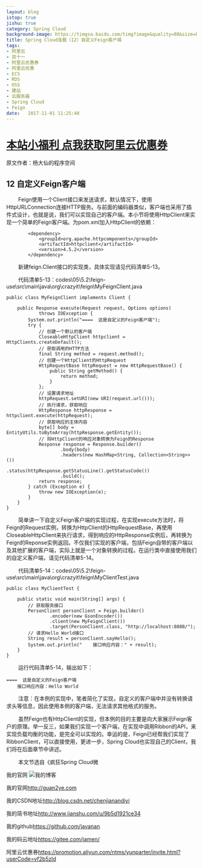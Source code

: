 ```yaml
---
layout: blog
istop: true
jishu: true
category: Spring Cloud
background-image: https://timgsa.baidu.com/timg?image&quality=80&size=b9999_10000&sec=1509630308805&di=449379f5eed5a15f31733d12f3b5d7e9&imgtype=0&src=http%3A%2F%2Fwww.2cto.com%2Fuploadfile%2FCollfiles%2F20160820%2F201608200935191529.png
title: Spring Cloud连载（12）自定义Feign客户端
tags:
- 阿里云
- 双十一
- 阿里云优惠券
- 阿里云优惠
- ECS
- RDS
- OSS
- 建站
- 云服务器
- Spring Cloud
- Feign
date:   2017-11-01 11:25:40
---
```


# **[本站小福利 点我获取阿里云优惠券](https://promotion.aliyun.com/ntms/yunparter/invite.html?userCode=vf2b5zld)**

原文作者：杨大仙的程序空间

## 12 自定义Feign客户端

        Feign使用一个Client接口来发送请求，默认情况下，使用HttpURLConnection连接HTTP服务。与前面的编码器类似，客户端也采用了插件式设计，也就是说，我们可以实现自己的客户端。本小节将使用HttpClient来实现一个简单的Feign客户端。为pom.xml加入HttpClient的依赖：

```
		<dependency>
			<groupId>org.apache.httpcomponents</groupId>
			<artifactId>httpclient</artifactId>
			<version>4.5.2</version>
		</dependency>
```

        新建feign.Client接口的实现类，具体实现请见代码清单5-13。

        代码清单5-13：codes\05\5.2\feign-use\src\main\java\org\crazyit\feign\MyFeignClient.java

```
public class MyFeignClient implements Client {

	public Response execute(Request request, Options options)
			throws IOException {
		System.out.println("====  这是自定义的Feign客户端");
		try {
			// 创建一个默认的客户端
			CloseableHttpClient httpclient = HttpClients.createDefault();
			// 获取调用的HTTP方法
			final String method = request.method();
			// 创建一个HttpClient的HttpRequest
			HttpRequestBase httpRequest = new HttpRequestBase() {
				public String getMethod() {
					return method;
				}
			};
			// 设置请求地址
			httpRequest.setURI(new URI(request.url()));
			// 执行请求，获取响应
			HttpResponse httpResponse = httpclient.execute(httpRequest);
			// 获取响应的主体内容
			byte[] body = EntityUtils.toByteArray(httpResponse.getEntity());
			// 将HttpClient的响应对象转换为Feign的Response
			Response response = Response.builder()
					.body(body)
					.headers(new HashMap<String, Collection<String>>())
					.status(httpResponse.getStatusLine().getStatusCode())
					.build();
			return response;
		} catch (Exception e) {
			throw new IOException(e);
		}
	}
}

```

        简单讲一下自定义Feign客户端的实现过程，在实现execute方法时，将Feign的Request实例，转换为HttpClient的HttpRequestBase，再使用CloseableHttpClient来执行请求，得到响应的HttpResponse实例后，再转换为Feign的Reponse实例返回。不仅我们实现的客户端，包括Feign自带的客户端以及其他扩展的客户端，实际上就是一个对象转换的过程。在运行类中直接使用我们的自定义客户端，请见代码清单5-14。

        代码清单5-14：codes\05\5.2\feign-use\src\main\java\org\crazyit\feign\MyClientTest.java

```
public class MyClientTest {

	public static void main(String[] args) {
		// 获取服务接口
		PersonClient personClient = Feign.builder()
				.encoder(new GsonEncoder())
				.client(new MyFeignClient())
				.target(PersonClient.class, "http://localhost:8080/");
		// 请求Hello World接口
		String result = personClient.sayHello();
		System.out.println("    接口响应内容：" + result);
	}
}

```

        运行代码清单5-14，输出如下：

```
====  这是自定义的Feign客户端
    接口响应内容：Hello World
```

        注意：在本例的实现中，笔者简化了实现，自定义的客户端中并没有转换请求头等信息，因此使用本例的客户端，无法请求其他格式的服务。

        虽然Feign也有HttpClient的实现，但本例的目的主要是向大家展示Feign客户的原理。举一反三，如果我们实现一个客户端，在实现中调用Ribbon的API，来实现负载均衡的功能，是完全可以实现的。幸运的是，Feign已经帮我们实现了RibbonClient，可以直接使用，更进一步，Spring Cloud也实现自己的Client，我们将在后面章节中讲述。

        本文节选自《疯狂Spring Cloud微







我的官网
![我的博客](https://github.com/javanan/javanan.github.io/blob/master/style/images/slifelogo.png?raw=true)

我的官网<http://guan2ye.com>

我的CSDN地址<http://blog.csdn.net/chenjianandiyi>

我的简书地址<http://www.jianshu.com/u/9b5d1921ce34>

我的github<https://github.com/javanan>

我的码云地址<https://gitee.com/jamen/>

阿里云优惠券<https://promotion.aliyun.com/ntms/yunparter/invite.html?userCode=vf2b5zld>




